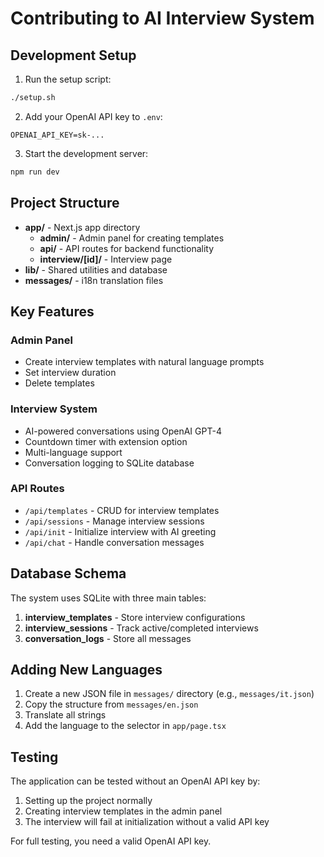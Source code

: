 # Contributing to AI Interview System

## Development Setup

1. Run the setup script:
```bash
./setup.sh
```

2. Add your OpenAI API key to `.env`:
```
OPENAI_API_KEY=sk-...
```

3. Start the development server:
```bash
npm run dev
```

## Project Structure

- **app/** - Next.js app directory
  - **admin/** - Admin panel for creating templates
  - **api/** - API routes for backend functionality
  - **interview/[id]/** - Interview page
- **lib/** - Shared utilities and database
- **messages/** - i18n translation files

## Key Features

### Admin Panel
- Create interview templates with natural language prompts
- Set interview duration
- Delete templates

### Interview System
- AI-powered conversations using OpenAI GPT-4
- Countdown timer with extension option
- Multi-language support
- Conversation logging to SQLite database

### API Routes
- `/api/templates` - CRUD for interview templates
- `/api/sessions` - Manage interview sessions
- `/api/init` - Initialize interview with AI greeting
- `/api/chat` - Handle conversation messages

## Database Schema

The system uses SQLite with three main tables:

1. **interview_templates** - Store interview configurations
2. **interview_sessions** - Track active/completed interviews
3. **conversation_logs** - Store all messages

## Adding New Languages

1. Create a new JSON file in `messages/` directory (e.g., `messages/it.json`)
2. Copy the structure from `messages/en.json`
3. Translate all strings
4. Add the language to the selector in `app/page.tsx`

## Testing

The application can be tested without an OpenAI API key by:
1. Setting up the project normally
2. Creating interview templates in the admin panel
3. The interview will fail at initialization without a valid API key

For full testing, you need a valid OpenAI API key.

